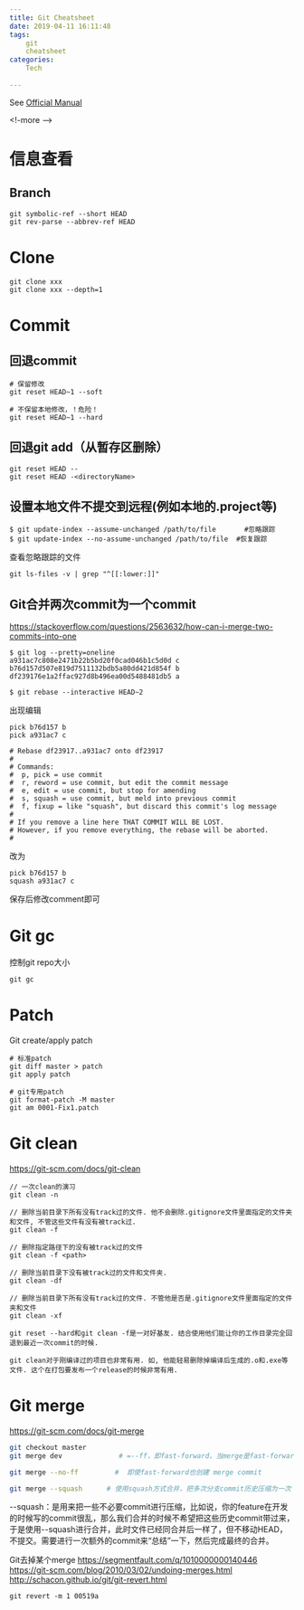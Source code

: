 ```yaml
---
title: Git Cheatsheet
date: 2019-04-11 16:11:48
tags:
    git
    cheatsheet
categories:  
    Tech
    
---
```



See [Official Manual](https://git-scm.com/docs)

<!-more -->


# 信息查看

## Branch
```
git symbolic-ref --short HEAD
git rev-parse --abbrev-ref HEAD
```

# Clone

```
git clone xxx
git clone xxx --depth=1
```


# Commit

## 回退commit

```
# 保留修改
git reset HEAD~1 --soft

# 不保留本地修改，！危险！
git reset HEAD~1 --hard
```

## 回退git add（从暂存区删除）
```
git reset HEAD --
git reset HEAD -<directoryName>
```


## 设置本地文件不提交到远程(例如本地的.project等)
```
$ git update-index --assume-unchanged /path/to/file       #忽略跟踪
$ git update-index --no-assume-unchanged /path/to/file  #恢复跟踪
```
查看忽略跟踪的文件
```
git ls-files -v | grep "^[[:lower:]]"
```

## Git合并两次commit为一个commit

https://stackoverflow.com/questions/2563632/how-can-i-merge-two-commits-into-one
```
$ git log --pretty=oneline
a931ac7c808e2471b22b5bd20f0cad046b1c5d0d c
b76d157d507e819d7511132bdb5a80dd421d854f b
df239176e1a2ffac927d8b496ea00d5488481db5 a

$ git rebase --interactive HEAD~2
```
出现编辑
```
pick b76d157 b
pick a931ac7 c

# Rebase df23917..a931ac7 onto df23917
#
# Commands:
#  p, pick = use commit
#  r, reword = use commit, but edit the commit message
#  e, edit = use commit, but stop for amending
#  s, squash = use commit, but meld into previous commit
#  f, fixup = like "squash", but discard this commit's log message
#
# If you remove a line here THAT COMMIT WILL BE LOST.
# However, if you remove everything, the rebase will be aborted.
#
```
改为
```
pick b76d157 b
squash a931ac7 c
```
保存后修改comment即可

# Git gc
控制git repo大小
```
git gc
```


# Patch
Git create/apply patch
```
# 标准patch
git diff master > patch
git apply patch

# git专用patch
git format-patch -M master
git am 0001-Fix1.patch
```

# Git clean

https://git-scm.com/docs/git-clean

```
// 一次clean的演习
git clean -n

// 删除当前目录下所有没有track过的文件. 他不会删除.gitignore文件里面指定的文件夹和文件, 不管这些文件有没有被track过.
git clean -f

// 删除指定路径下的没有被track过的文件
git clean -f <path>

// 删除当前目录下没有被track过的文件和文件夹.
git clean -df

// 删除当前目录下所有没有track过的文件. 不管他是否是.gitignore文件里面指定的文件夹和文件
git clean -xf

git reset --hard和git clean -f是一对好基友. 结合使用他们能让你的工作目录完全回退到最近一次commit的时候.

git clean对于刚编译过的项目也非常有用. 如, 他能轻易删除掉编译后生成的.o和.exe等文件. 这个在打包要发布一个release的时候非常有用.
```

# Git merge
https://git-scm.com/docs/git-merge

```sh
git checkout master
git merge dev              # =--ff，即fast-forward，当merge是fast-forward时，只更新指针（如果删除分支，则会丢失分支信息）

git merge --no-ff         #  即使fast-forward也创建 merge commit

git merge --squash      # 使用squash方式合并，把多次分支commit历史压缩为一次
```
--squash：是用来把一些不必要commit进行压缩，比如说，你的feature在开发的时候写的commit很乱，那么我们合并的时候不希望把这些历史commit带过来，于是使用--squash进行合并，此时文件已经同合并后一样了，但不移动HEAD，不提交。需要进行一次额外的commit来“总结”一下，然后完成最终的合并。


Git去掉某个merge
https://segmentfault.com/q/1010000000140446
https://git-scm.com/blog/2010/03/02/undoing-merges.html
http://schacon.github.io/git/git-revert.html

```
git revert -m 1 00519a
```




